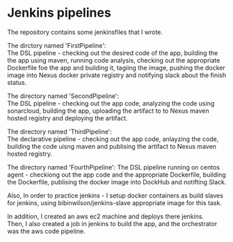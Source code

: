 # Jenkins pipelines

The repository contains some jenkinsfiles that I wrote.

The dirctory named 'FirstPipeline':<br>
The DSL pipeline - checking out the desired code of the app, building the the app using maven, running code analysis, checking out the appropriate Dockerfile foe the app and building it, tagiing the image, pushing the docker image into Nexus docker private registry and notifying slack about the finish status.

The directory named 'SecondPipeline':<br>
The DSL pipeline - checking out the app code, analyzing the code using sonarcloud, building the app, uploading the artifact to to Nexus maven hosted registry and deploying the artifact.

The directory named 'ThirdPipeline':<br>
The declarative pipeline - checking out the app code, anlayzing the code, building the code uisng maven and publising the artifact to Nexus maven hosted registry.

The directory named 'FourthPipeline':
The DSL pipeline running on centos agent - checkiong out the app code and the appropriate Dockerfile, building the Dockerfile, publising the docker image into DockHub and notifting Slack.



Also, In order to practice jenkins - I setup docker containers as build slaves for jenkins, using bibinwilson/jenkins-slave appropriate image for this task.

In addition, I created an aws ec2 machine and deploys there jenkins. <br>
Then, I also created a job in jenkins to build the app, and the orchestrator was the aws code pipeline.
